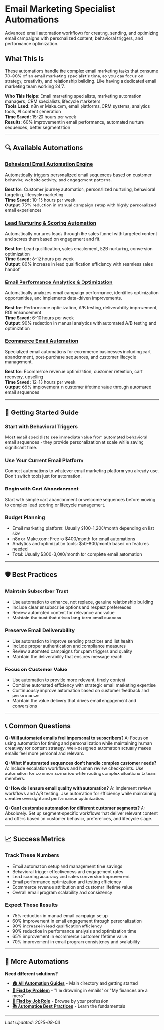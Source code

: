 # Email Marketing Specialist Automations

Advanced email automation workflows for creating, sending, and optimizing email campaigns with personalized content, behavioral triggers, and performance optimization.

## What This Is

These automations handle the complex email marketing tasks that consume 70-80% of an email marketing specialist's time, so you can focus on strategy, creativity, and relationship building. Like having a dedicated email marketing team working 24/7.

**Who This Helps:** Email marketing specialists, marketing automation managers, CRM specialists, lifecycle marketers  
**Tools Used:** n8n or Make.com, email platforms, CRM systems, analytics tools, AI content generation  
**Time Saved:** 15-20 hours per week  
**Results:** 60% improvement in email performance, automated nurture sequences, better segmentation  

---

## 🔍 Available Automations

### [Behavioral Email Automation Engine](Behavioral%20Email%20Automation%20Engine.md)
Automatically triggers personalized email sequences based on customer behavior, website activity, and engagement patterns.

**Best for:** Customer journey automation, personalized nurturing, behavioral targeting, lifecycle marketing  
**Time Saved:** 10-15 hours per week  
**Output:** 75% reduction in manual campaign setup with highly personalized email experiences

### [Lead Nurturing & Scoring Automation](Lead%20Nurturing%20and%20Scoring%20Automation.md)
Automatically nurtures leads through the sales funnel with targeted content and scores them based on engagement and fit.

**Best for:** Lead qualification, sales enablement, B2B nurturing, conversion optimization  
**Time Saved:** 8-12 hours per week  
**Output:** 80% increase in lead qualification efficiency with seamless sales handoff

### [Email Performance Analytics & Optimization](Email%20Performance%20Analytics%20and%20Optimization.md)
Automatically analyzes email campaign performance, identifies optimization opportunities, and implements data-driven improvements.

**Best for:** Performance optimization, A/B testing, deliverability improvement, ROI enhancement  
**Time Saved:** 6-10 hours per week  
**Output:** 90% reduction in manual analytics with automated A/B testing and optimization

### [Ecommerce Email Automation](Ecommerce%20Email%20Automation.md)
Specialized email automations for ecommerce businesses including cart abandonment, post-purchase sequences, and customer lifecycle management.

**Best for:** Ecommerce revenue optimization, customer retention, cart recovery, upselling  
**Time Saved:** 12-18 hours per week  
**Output:** 65% improvement in customer lifetime value through automated email sequences

---

## 🎯 Getting Started Guide

### Start with Behavioral Triggers
Most email specialists see immediate value from automated behavioral email sequences - they provide personalization at scale while saving significant time.

### Use Your Current Email Platform
Connect automations to whatever email marketing platform you already use. Don't switch tools just for automation.

### Begin with Cart Abandonment
Start with simple cart abandonment or welcome sequences before moving to complex lead scoring or lifecycle management.

### Budget Planning
- Email marketing platform: Usually $100-1,200/month depending on list size
- n8n or Make.com: Free to $400/month for email automations
- Analytics and optimization tools: $50-800/month based on features needed
- Total: Usually $300-3,000/month for complete email automation

---

## 🛡️ Best Practices

### Maintain Subscriber Trust
- Use automation to enhance, not replace, genuine relationship building
- Include clear unsubscribe options and respect preferences
- Review automated content for relevance and value
- Maintain the trust that drives long-term email success

### Preserve Email Deliverability
- Use automation to improve sending practices and list health
- Include proper authentication and compliance measures
- Review automated campaigns for spam triggers and quality
- Maintain the deliverability that ensures message reach

### Focus on Customer Value
- Use automation to provide more relevant, timely content
- Combine automated efficiency with strategic email marketing expertise
- Continuously improve automation based on customer feedback and performance
- Maintain the value delivery that drives email engagement and conversions

---

## 📞 Common Questions

**Q: Will automated emails feel impersonal to subscribers?**
A: Focus on using automation for timing and personalization while maintaining human creativity for content strategy. Well-designed automation actually makes emails feel more personal and relevant.

**Q: What if automated sequences don't handle complex customer needs?**
A: Include escalation workflows and human review checkpoints. Use automation for common scenarios while routing complex situations to team members.

**Q: How do I ensure email quality with automation?**
A: Implement review workflows and A/B testing. Use automation for efficiency while maintaining creative oversight and performance optimization.

**Q: Can I customize automation for different customer segments?**
A: Absolutely. Set up segment-specific workflows that deliver relevant content and offers based on customer behavior, preferences, and lifecycle stage.

---

## 📈 Success Metrics

### Track These Numbers
- Email automation setup and management time savings
- Behavioral trigger effectiveness and engagement rates
- Lead scoring accuracy and sales conversion improvement
- Email performance optimization and testing efficiency
- Ecommerce revenue attribution and customer lifetime value
- Overall email program scalability and consistency

### Expect These Results
- 75% reduction in manual email campaign setup
- 60% improvement in email engagement through personalization
- 80% increase in lead qualification efficiency
- 90% reduction in performance analysis and optimization time
- 65% improvement in ecommerce customer lifetime value
- 70% improvement in email program consistency and scalability

---

## 🔗 More Automations

**Need different solutions?**
- **[🏠 All Automation Guides](../../AI%20Automations%20Guide.md)** - Main directory and getting started
- **[🎯 Find by Problem](../../Automation%20Workflows%20by%20Problem.md)** - "I'm drowning in emails" or "My finances are a mess"
- **[👔 Find by Job Role](../../Automation%20Workflows%20by%20Job%20Role.md)** - Browse by your profession
- **[📚 Automation Best Practices](../../Automation%20Best%20Practices.md)** - Learn the fundamentals

---

*Last Updated: 2025-08-03*